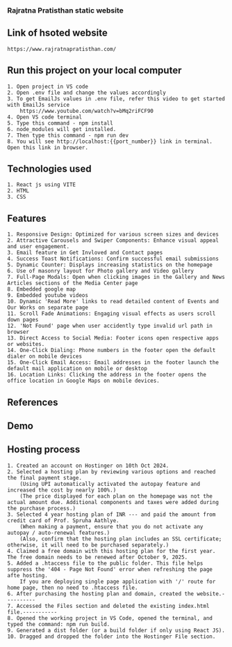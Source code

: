 ### Rajratna Pratisthan static website

## Link of hsoted website
    https://www.rajratnapratisthan.com/

## Run this project on your local computer
    1. Open project in VS code
    2. Open .env file and change the values accordingly
    3. To get EmailJs values in .env file, refer this video to get started with EmailJs service
        https://www.youtube.com/watch?v=bMq2riFCF90
    4. Open VS code terminal
    5. Type this command - npm install
    6. node_modules will get installed.
    7. Then type this command - npm run dev
    8. You will see http://localhost:{{port_number}} link in terminal. Open this link in browser.

## Technologies used
    1. React js using VITE
    2. HTML
    3. CSS

## Features
    1. Responsive Design: Optimized for various screen sizes and devices
    2. Attractive Carousels and Swiper Components: Enhance visual appeal and user engagement.
    3. Email feature in Get Invloved and Contact pages
    4. Success Toast Notifications: Confirm successful email submissions
    5. Dynamic Counter: Displays increasing statistics on the homepage
    6. Use of masonry layout for Photo gallery and Video gallery
    7. Full-Page Modals: Open when clicking images in the Gallery and News Articles sections of the Media Center page
    8. Embedded google map
    9. Embedded youtube videos
    10. Dynamic 'Read More' links to read detailed content of Events and Our Works on separate page
    11. Scroll Fade Animations: Engaging visual effects as users scroll down pages
    12. 'Not Found' page when user accidently type invalid url path in browser
    13. Direct Access to Social Media: Footer icons open respective apps or websites.
    14. One-Click Dialing: Phone numbers in the footer open the default dialer on mobile devices
    15. One-Click Email Access: Email addresses in the footer launch the default mail application on mobile or desktop
    16. Location Links: Clicking the address in the footer opens the office location in Google Maps on mobile devices.

## References

## Demo

## Hosting process
    1. Created an account on Hostinger on 10th Oct 2024.
    2. Selected a hosting plan by reviewing various options and reached the final payment stage.
        (Using UPI automatically activated the autopay feature and increased the cost by nearly 100%.)
        (The price displayed for each plan on the homepage was not the actual amount due. Additional components and taxes were added during the purchase process.)
    3. Selected 4 year hosting plan of INR --- and paid the amount from credit card of Prof. Spruha Aathlye. 
        (When making a payment, ensure that you do not activate any autopay / auto-renewal features.)
        (Also, confirm that the hosting plan includes an SSL certificate; otherwise, it will need to be purchased separately.)
    4. Claimed a free domain with this hosting plan for the first year. The free domain needs to be renewed after October 9, 2025.
    5. Added a .htaccess file to the public folder. This file helps suppress the '404 - Page Not Found' error when refreshing the page afte hosting.
        If you are deploying single page application with '/' route for home page, then no need to .htaccess file.
    6. After purchasing the hosting plan and domain, created the website.----------
    7. Accessed the Files section and deleted the existing index.html file.-----------
    8. Opened the working project in VS Code, opened the terminal, and typed the command: npm run build.
    9. Generated a dist folder (or a build folder if only using React JS).
    10. Dragged and dropped the folder into the Hostinger File section.